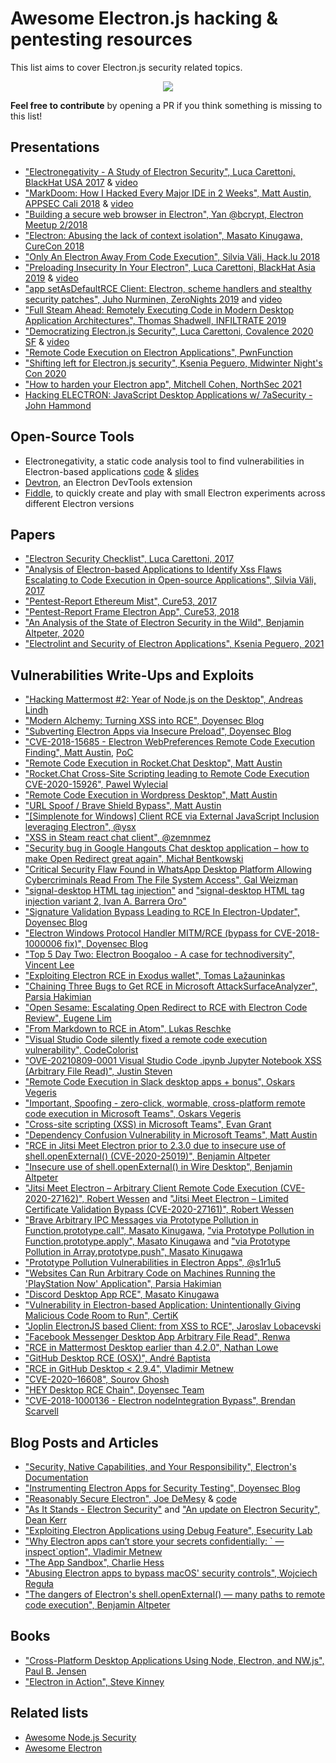 # Awesome Electron.js hacking & pentesting resources

This list aims to cover Electron.js security related topics.

<p align="center">
    <img src="https://github.com/doyensec/electronegativity/raw/master/docs/resources/img/electron-logo.png">
</p>

**Feel free to contribute** by opening a PR if you think something is missing to this list!

## Presentations

- ["Electronegativity - A Study of Electron Security", Luca Carettoni, BlackHat USA 2017](https://www.blackhat.com/docs/us-17/thursday/us-17-Carettoni-Electronegativity-A-Study-Of-Electron-Security.pdf) & [video](https://www.youtube.com/watch?v=oJWsBHlt0ZM)
- ["MarkDoom: How I Hacked Every Major IDE in 2 Weeks", Matt Austin, APPSEC Cali 2018](https://docs.google.com/presentation/d/1wQM4fhjCJ9r3DQ-c98XJFkrd83odM94FaJPqstTR68c) & [video](https://www.youtube.com/watch?v=a-YnG3Mx-Tg)
- ["Building a secure web browser in Electron", Yan @bcrypt, Electron Meetup 2/2018](https://www.youtube.com/watch?v=Qirdy1TP1Rw)
- ["Electron: Abusing the lack of context isolation", Masato Kinugawa, CureCon 2018](https://speakerdeck.com/masatokinugawa/electron-abusing-the-lack-of-context-isolation-curecon-en)
- ["Only An Electron Away From Code Execution", Silvia Väli, Hack.lu 2018](https://www.youtube.com/watch?v=kvi6XX71VXM)
- ["Preloading Insecurity In Your Electron", Luca Carettoni, BlackHat Asia 2019](https://doyensec.com/resources/Asia-19-Carettoni-Preloading-Insecurity-In-Your-Electron.pdf) & [video](https://www.youtube.com/watch?v=Hw6JShd8Jxw)
- ["app setAsDefaultRCE Client: Electron, scheme handlers and stealthy security patches", Juho Nurminen, ZeroNights 2019](https://2019.zeronights.ru/wp-content/themes/zeronights-2019/public/materials/1_ZN2019_Juho_Nurminen.pdf) and [video](https://www.youtube.com/watch?v=A9qJHqWYl_4)
- ["Full Steam Ahead: Remotely Executing Code in Modern Desktop Application Architectures", Thomas Shadwell, INFILTRATE 2019](https://vimeo.com/335206831)
- ["Democratizing Electron.js Security", Luca Carettoni, Covalence 2020 SF](https://doyensec.com/resources/Covalence-2020-Carettoni-DemocratizingElectronSecurity.pdf) & [video](https://www.youtube.com/watch?v=N2GGWz-Pkeg)
- ["Remote Code Execution on Electron Applications", PwnFunction](https://www.youtube.com/watch?v=jkJWA_CWrQs)
- ["Shifting left for Electron.js security", Ksenia Peguero, Midwinter Night's Con 2020](https://www.youtube.com/watch?v=Fiqj37HiyAY)
- ["How to harden your Electron app", Mitchell Cohen, NorthSec 2021](https://youtu.be/_P6qI4ahBVk?t=5111)
- [Hacking ELECTRON: JavaScript Desktop Applications w/ 7aSecurity - John Hammond](https://www.youtube.com/watch?v=P8QvSjL8F9w)

## Open-Source Tools

- Electronegativity, a static code analysis tool to find vulnerabilities in Electron-based applications [code](https://github.com/doyensec/electronegativity) & [slides](https://doyensec.com/resources/Electronegativity_ArsenalBHUS2019.pdf)
- [Devtron](https://www.electronjs.org/blog/electron-1-0#devtron), an Electron DevTools extension
- [Fiddle](https://github.com/electron/fiddle), to quickly create and play with small Electron experiments across different Electron versions 

## Papers

- ["Electron Security Checklist", Luca Carettoni, 2017](https://doyensec.com/resources/us-17-Carettoni-Electronegativity-A-Study-Of-Electron-Security-wp.pdf)
- ["Analysis of Electron-based Applications to Identify Xss Flaws Escalating to Code Execution in Open-source Applications", Silvia Väli, 2017](https://digikogu.taltech.ee/en/Download/01ec8ff7-fff8-4a83-86a4-4048178a3ed5)
- ["Pentest-Report Ethereum Mist", Cure53, 2017](https://cure53.de/pentest-report_mist.pdf)
- ["Pentest-Report Frame Electron App", Cure53, 2018](https://cure53.de/pentest-report_frame.pdf)
- ["An Analysis of the State of Electron Security in the Wild", Benjamin Altpeter, 2020](https://benjamin-altpeter.de/doc/thesis-electron.pdf)
- ["Electrolint and Security of Electron Applications", Ksenia Peguero, 2021](https://www.sciencedirect.com/science/article/pii/S2667295221000040)

## Vulnerabilities Write-Ups and Exploits

- ["Hacking Mattermost #2: Year of Node.js on the Desktop", Andreas Lindh](http://haxx.ml/post/145508617751/hacking-mattermost-2-year-of-nodejs-on-the?is_related_post=1)
- ["Modern Alchemy: Turning XSS into RCE", Doyensec Blog](https://blog.doyensec.com/2017/08/03/electron-framework-security.html)
- ["Subverting Electron Apps via Insecure Preload", Doyensec Blog](https://blog.doyensec.com/2019/04/03/subverting-electron-apps-via-insecure-preload.html)
- ["CVE-2018-15685 - Electron WebPreferences Remote Code Execution Finding", Matt Austin](https://www.contrastsecurity.com/security-influencers/cve-2018-15685), [PoC](https://github.com/matt-/CVE-2018-15685)
- ["Remote Code Execution in Rocket.Chat Desktop", Matt Austin](https://hackerone.com/reports/276031)
- ["Rocket.Chat Cross-Site Scripting leading to Remote Code Execution CVE-2020-15926", Pawel Wylecial](https://blog.redteam.pl/2020/08/rocket-chat-xss-rce-cve-2020-15926.html)
- ["Remote Code Execution in Wordpress Desktop", Matt Austin](https://hackerone.com/reports/301458)
- ["URL Spoof / Brave Shield Bypass", Matt Austin](https://hackerone.com/reports/255991)
- ["\[Simplenote for Windows\] Client RCE via External JavaScript Inclusion leveraging Electron", @ysx](https://hackerone.com/reports/291539)
- ["XSS in Steam react chat client", @zemnmez](https://hackerone.com/reports/409850)
- ["Security bug in Google Hangouts Chat desktop application – how to make Open Redirect great again", Michał Bentkowski](https://research.securitum.com/security-bug-in-google-hangouts-chat-desktop-application-how-to-make-open-redirect-great-again/)
- ["Critical Security Flaw Found in WhatsApp Desktop Platform Allowing Cybercriminals Read From The File System Access", Gal Weizman](https://www.perimeterx.com/tech-blog/2020/whatsapp-fs-read-vuln-disclosure/)
- ["signal-desktop HTML tag injection"](https://web.archive.org/web/20200427095259/https://ivan.barreraoro.com.ar/signal-desktop-html-tag-injection/) and ["signal-desktop HTML tag injection variant 2, Ivan A. Barrera Oro"](https://web.archive.org/web/20190517134857/https://ivan.barreraoro.com.ar/signal-desktop-html-tag-injection-variant-2/)
- ["Signature Validation Bypass Leading to RCE In Electron-Updater", Doyensec Blog](https://blog.doyensec.com/2020/02/24/electron-updater-update-signature-bypass.html)
- ["Electron Windows Protocol Handler MITM/RCE (bypass for CVE-2018-1000006 fix)", Doyensec Blog](https://blog.doyensec.com/2018/05/24/electron-win-protocol-handler-bug-bypass.html)
- ["Top 5 Day Two: Electron Boogaloo - A case for technodiversity",  Vincent Lee](https://www.thezdi.com/blog/2018/12/18/top-5-day-two-electron-boogaloo-a-case-for-technodiversity)
- ["Exploiting Electron RCE in Exodus wallet", Tomas Lažauninkas](https://hackernoon.com/exploiting-electron-rce-in-exodus-wallet-d9e6db13c374)
- ["Chaining Three Bugs to Get RCE in Microsoft AttackSurfaceAnalyzer", Parsia Hakimian](https://parsiya.net/blog/2019-06-18-chaining-three-bugs-to-get-rce-in-microsoft-attacksurfaceanalyzer/)
- ["Open Sesame: Escalating Open Redirect to RCE with Electron Code Review", Eugene Lim](https://spaceraccoon.dev/open-sesame-escalating-open-redirect-to-rce-with-electron-code-review)
- ["From Markdown to RCE in Atom", Lukas Reschke](https://statuscode.ch/2017/11/from-markdown-to-rce-in-atom)
- ["Visual Studio Code silently fixed a remote code execution vulnerability", CodeColorist](https://blog.chichou.me/2018/03/16/visual-studio-code-silently-fixed-a-remote-code-execution-vulnerability/)
- ["OVE-20210809-0001 Visual Studio Code .ipynb Jupyter Notebook XSS (Arbitrary File Read)", Justin Steven](https://github.com/justinsteven/advisories/blob/master/2021_vscode_ipynb_xss_arbitrary_file_read.md)
- ["Remote Code Execution in Slack desktop apps + bonus", Oskars Vegeris](https://hackerone.com/reports/783877)
- ["Important, Spoofing - zero-click, wormable, cross-platform remote code execution in Microsoft Teams", Oskars Vegeris](https://github.com/oskarsve/ms-teams-rce)
- ["Cross-site scripting (XSS) in Microsoft Teams", Evan Grant](https://www.tenable.com/security/research/tra-2019-54)
- ["Dependency Confusion Vulnerability in Microsoft Teams", Matt Austin](https://www.contrastsecurity.com/security-influencers/contrast-labs-reveals-dependency-confusion-vulnerability-in-microsoft-teams)
- ["RCE in Jitsi Meet Electron prior to 2.3.0 due to insecure use of shell.openExternal() (CVE-2020-25019)", Benjamin Altpeter](https://benjamin-altpeter.de/jitsi-meet-electron-rce-shell-openexternal/)
- ["Insecure use of shell.openExternal() in Wire Desktop", Benjamin Altpeter](https://github.com/wireapp/wire-desktop/security/advisories/GHSA-5gpx-9976-ggpm)
- ["Jitsi Meet Electron – Arbitrary Client Remote Code Execution (CVE-2020-27162)", Robert Wessen](https://research.nccgroup.com/2020/10/23/technical-advisory-jitsi-meet-electron-arbitrary-client-remote-code-execution-cve-2020-27162/) and ["Jitsi Meet Electron – Limited Certificate Validation Bypass (CVE-2020-27161)", Robert Wessen](https://research.nccgroup.com/2020/10/23/technical-advisory-jitsi-meet-electron-limited-certificate-validation-bypass-cve-2020-27161/)
- ["Brave Arbitrary IPC Messages via Prototype Pollution in Function.prototype.call",  Masato Kinugawa](https://hackerone.com/reports/187542), ["via Prototype Pollution in Function.prototype.apply",  Masato Kinugawa](https://hackerone.com/reports/188086) and ["via Prototype Pollution in Array.prototype.push",  Masato Kinugawa](https://hackerone.com/reports/188561)
- ["Prototype Pollution Vulnerabilities in Electron Apps", @s1r1u5](https://github.com/msrkp/electron-research)
- ["Websites Can Run Arbitrary Code on Machines Running the 'PlayStation Now' Application", Parsia Hakimian](https://hackerone.com/reports/873614)
- ["Discord Desktop App RCE", Masato Kinugawa](https://mksben.l0.cm/2020/10/discord-desktop-rce.html)
- ["Vulnerability in Electron-based Application: Unintentionally Giving Malicious Code Room to Run", CertiK](https://certik.io/blog/technology/vulnerability-electron-based-application-malicious-code-execution)
- ["Joplin ElectronJS based Client: from XSS to RCE", Jaroslav Lobacevski](https://blog.devsecurity.eu/en/blog/joplin-electron-rce)
- ["Facebook Messenger Desktop App Arbitrary File Read", Renwa](https://medium.com/@renwa/facebook-messenger-desktop-app-arbitrary-file-read-db2374550f6d)
- ["RCE in Mattermost Desktop earlier than 4.2.0", Nathan Lowe](https://dev.to/nlowe/rce-in-mattermost-desktop-earlier-than-420-5aef)
- ["GitHub Desktop RCE (OSX)", André Baptista](https://pwning.re/2018/12/04/github-desktop-rce/)
- ["RCE in GitHub Desktop < 2.9.4", Vladimir Metnew](https://github.com/Metnew/write-ups/tree/main/rce-github-desktop-2.9.3)
- ["CVE-2020–16608", Sourov Ghosh](https://sghosh2402.medium.com/cve-2020-16608-8cdad9f4d9b4)
- ["HEY Desktop RCE Chain", Doyensec Team](https://doyensec.com/resources/Doyensec_Basecamp_HEY_PlatformTesting_Q32020_SAS.pdf)
- ["CVE-2018-1000136 - Electron nodeIntegration Bypass", Brendan Scarvell](https://www.trustwave.com/en-us/resources/blogs/spiderlabs-blog/cve-2018-1000136-electron-nodeintegration-bypass)

## Blog Posts and Articles

- ["Security, Native Capabilities, and Your Responsibility", Electron's Documentation](https://www.electronjs.org/docs/tutorial/security)
- ["Instrumenting Electron Apps for Security Testing", Doyensec Blog](https://blog.doyensec.com/2018/07/19/instrumenting-electron-app.html)
- ["Reasonably Secure Electron", Joe DeMesy](https://know.bishopfox.com/research/reasonably-secure-electron) & [code](https://github.com/moloch--/reasonably-secure-electron)
- ["As It Stands - Electron Security"](http://blog.scottlogic.com/2016/03/09/As-It-Stands-Electron-Security.html) and ["An update on Electron Security", Dean Kerr](http://blog.scottlogic.com/2016/06/01/An-update-on-Electron-Security.html)
- ["Exploiting Electron Applications using Debug Feature", Esecurity Lab](https://evren.ninja/blog/en/post/exploiting-electron-applications-/)
- ["Why Electron apps can’t store your secrets confidentially: \` — inspect\`option", Vladimir Metnew](https://medium.com/@metnew/why-electron-apps-cant-store-your-secrets-confidentially-inspect-option-a49950d6d51f)
- ["The App Sandbox", Charlie Hess](https://slack.engineering/the-app-sandbox/)
- ["Abusing Electron apps to bypass macOS' security controls", Wojciech Reguła](https://wojciechregula.blog/post/abusing-electron-apps-to-bypass-macos-security-controls/)
- ["The dangers of Electron's shell.openExternal() — many paths to remote code execution", Benjamin Altpeter](https://benjamin-altpeter.de/shell-openexternal-dangers/)

## Books

- ["Cross-Platform Desktop Applications Using Node, Electron, and NW.js", Paul B. Jensen](https://www.manning.com/books/cross-platform-desktop-applications)
- ["Electron in Action", Steve Kinney](https://www.manning.com/books/electron-in-action)


## Related lists

- [Awesome Node.js Security](https://github.com/lirantal/awesome-nodejs-security)
- [Awesome Electron](https://github.com/sindresorhus/awesome-electron)
